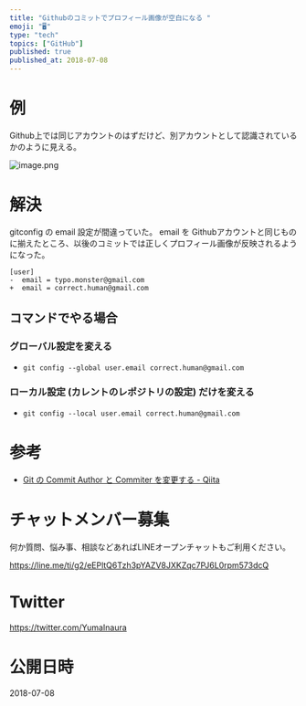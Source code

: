 ```yaml
---
title: "Githubのコミットでプロフィール画像が空白になる "
emoji: "🖥"
type: "tech"
topics: ["GitHub"]
published: true
published_at: 2018-07-08
---
```


# 例

Github上では同じアカウントのはずだけど、別アカウントとして認識されているかのように見える。

![image.png](https://qiita-image-store.s3.amazonaws.com/0/89618/7be4763b-1ba1-6736-1747-17c387f52cdc.png)

# 解決

gitconfig の email 設定が間違っていた。
email を Githubアカウントと同じものに揃えたところ、以後のコミットでは正しくプロフィール画像が反映されるようになった。

```diff:~/.gitconfig
[user]
-  email = typo.monster@gmail.com
+  email = correct.human@gmail.com
```

## コマンドでやる場合

### グローバル設定を変える

- `git config --global user.email correct.human@gmail.com`

### ローカル設定 (カレントのレポジトリの設定) だけを変える

- `git config --local user.email correct.human@gmail.com`


# 参考

- [Git の Commit Author と Commiter を変更する - Qiita](https://qiita.com/sea_mountain/items/d70216a5bc16a88ed932)








<!-- Update From Qiita API -->

# チャットメンバー募集


何か質問、悩み事、相談などあればLINEオープンチャットもご利用ください。

https://line.me/ti/g2/eEPltQ6Tzh3pYAZV8JXKZqc7PJ6L0rpm573dcQ





# Twitter


https://twitter.com/YumaInaura


<!-- Update From Qiita API -->



# 公開日時

2018-07-08
